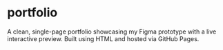 # portfolio
A clean, single-page portfolio showcasing my Figma prototype with a live interactive preview. Built using HTML and hosted via GitHub Pages.
